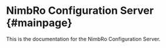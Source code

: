 NimbRo Configuration Server                  {#mainpage}
===========================

This is the documentation for the NimbRo Configuration Server.

